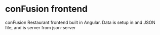 # conFusion frontend

conFusion Restaurant frontend built in Angular. Data is setup in and JSON file, and is server from json-server
